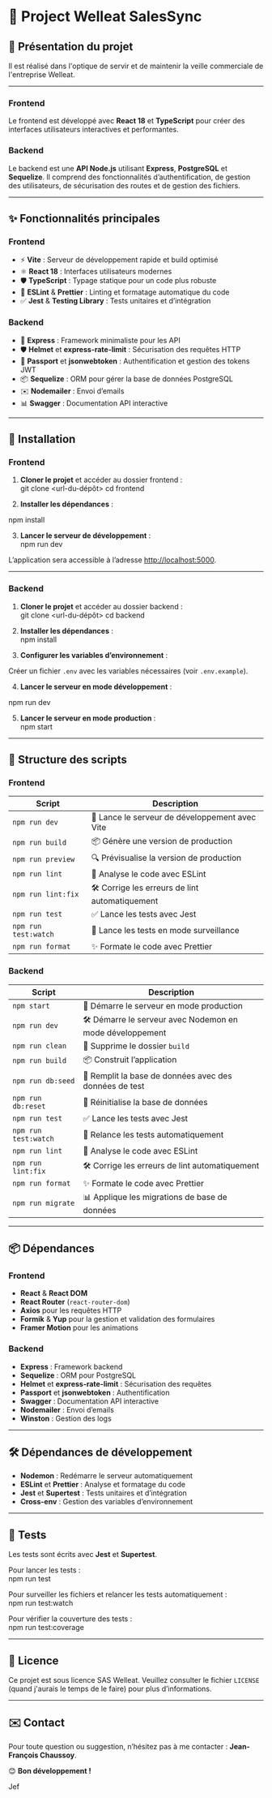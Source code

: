 # 📘 Project Welleat SalesSync

## 🚀 Présentation du projet  
Il est réalisé dans l'optique de servir et de maintenir la veille commerciale de l'entreprise Welleat.

---

### Frontend  
Le frontend est développé avec **React 18** et **TypeScript** pour créer des interfaces utilisateurs interactives et performantes.

### Backend  
Le backend est une **API Node.js** utilisant **Express**, **PostgreSQL** et **Sequelize**. 
Il comprend des fonctionnalités d’authentification, de gestion des utilisateurs, de sécurisation des routes et de gestion des fichiers.

---

## ✨ Fonctionnalités principales  

### Frontend  
- ⚡ **Vite** : Serveur de développement rapide et build optimisé  
- ⚛️ **React 18** : Interfaces utilisateurs modernes  
- 🛡️ **TypeScript** : Typage statique pour un code plus robuste  
- 🧹 **ESLint** & **Prettier** : Linting et formatage automatique du code  
- ✅ **Jest** & **Testing Library** : Tests unitaires et d’intégration  

### Backend  
- 🚀 **Express** : Framework minimaliste pour les API  
- 🛡️ **Helmet** et **express-rate-limit** : Sécurisation des requêtes HTTP  
- 🔑 **Passport** et **jsonwebtoken** : Authentification et gestion des tokens JWT  
- 📦 **Sequelize** : ORM pour gérer la base de données PostgreSQL  
- ✉️ **Nodemailer** : Envoi d’emails  
- 📊 **Swagger** : Documentation API interactive  

---

## 🔧 Installation  

### Frontend  
1. **Cloner le projet** et accéder au dossier frontend :  
git clone <url-du-dépôt> cd frontend


2. **Installer les dépendances** :  

npm install

3. **Lancer le serveur de développement** :  
npm run dev

L’application sera accessible à l’adresse [http://localhost:5000](http://localhost:5173).

---

### Backend  

1. **Cloner le projet** et accéder au dossier backend :  
git clone <url-du-dépôt> cd backend

2. **Installer les dépendances** :  
npm install

3. **Configurer les variables d’environnement** :  

Créer un fichier `.env` avec les variables nécessaires (voir `.env.example`).

4. **Lancer le serveur en mode développement** :  

npm run dev


5. **Lancer le serveur en mode production** :  
npm start

---

## 📂 Structure des scripts  

### Frontend  
| Script               | Description                                                      |
|----------------------|------------------------------------------------------------------|
| `npm run dev`        | 🚀 Lance le serveur de développement avec Vite                   |
| `npm run build`      | 📦 Génère une version de production                              |
| `npm run preview`    | 🔍 Prévisualise la version de production                         |
| `npm run lint`       | 🔎 Analyse le code avec ESLint                                   |
| `npm run lint:fix`   | 🛠️ Corrige les erreurs de lint automatiquement                  |
| `npm run test`       | ✅ Lance les tests avec Jest                                     |
| `npm run test:watch` | 👀 Lance les tests en mode surveillance                          |
| `npm run format`     | ✨ Formate le code avec Prettier                                 |

### Backend  
| Script               | Description                                                      |
|----------------------|------------------------------------------------------------------|
| `npm start`          | 🚀 Démarre le serveur en mode production                         |
| `npm run dev`        | 🛠️ Démarre le serveur avec Nodemon en mode développement        |
| `npm run clean`      | 🧹 Supprime le dossier `build`                                   |
| `npm run build`      | 📦 Construit l’application                                      |
| `npm run db:seed`    | 🌱 Remplit la base de données avec des données de test           |
| `npm run db:reset`   | 🔄 Réinitialise la base de données                              |
| `npm run test`       | ✅ Lance les tests avec Jest                                     |
| `npm run test:watch` | 👀 Relance les tests automatiquement                            |
| `npm run lint`       | 🔎 Analyse le code avec ESLint                                   |
| `npm run lint:fix`   | 🛠️ Corrige les erreurs de lint automatiquement                  |
| `npm run format`     | ✨ Formate le code avec Prettier                                 |
| `npm run migrate`    | 📊 Applique les migrations de base de données                    |

---

## 📦 Dépendances  

### Frontend  
- **React** & **React DOM**  
- **React Router** (`react-router-dom`)  
- **Axios** pour les requêtes HTTP  
- **Formik** & **Yup** pour la gestion et validation des formulaires  
- **Framer Motion** pour les animations  

### Backend  
- **Express** : Framework backend  
- **Sequelize** : ORM pour PostgreSQL  
- **Helmet** et **express-rate-limit** : Sécurisation des requêtes  
- **Passport** et **jsonwebtoken** : Authentification  
- **Swagger** : Documentation API interactive  
- **Nodemailer** : Envoi d’emails  
- **Winston** : Gestion des logs  

---

## 🛠️ Dépendances de développement  

- **Nodemon** : Redémarre le serveur automatiquement  
- **ESLint** et **Prettier** : Analyse et formatage du code  
- **Jest** et **Supertest** : Tests unitaires et d’intégration  
- **Cross-env** : Gestion des variables d’environnement  

---

## 🧪 Tests  
Les tests sont écrits avec **Jest** et **Supertest**.  

Pour lancer les tests :  
npm run test

Pour surveiller les fichiers et relancer les tests automatiquement :  
npm run test:watch

Pour vérifier la couverture des tests :  
npm run test:coverage

---

## 📄 Licence  
Ce projet est sous licence SAS Welleat. Veuillez consulter le fichier `LICENSE` (quand j'aurais le temps de le faire) pour plus d’informations.

---

## ✉️ Contact  
Pour toute question ou suggestion, n’hésitez pas à me contacter : **Jean-François Chaussoy**.

😊 **Bon développement !**

Jef